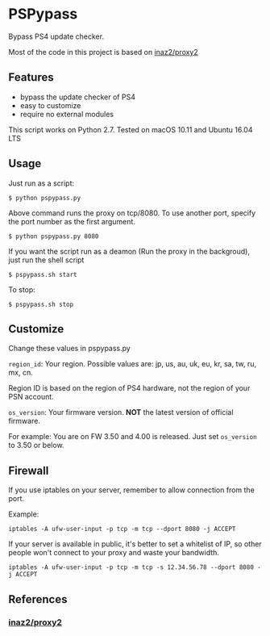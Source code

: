 # PSPypass

Bypass PS4 update checker. 

Most of the code in this project is based on [inaz2/proxy2](https://github.com/inaz2/proxy2)


## Features

* bypass the update checker of PS4
* easy to customize
* require no external modules

This script works on Python 2.7. Tested on macOS 10.11 and Ubuntu 16.04 LTS

## Usage

Just run as a script:

```$ python pspypass.py```

Above command runs the proxy on tcp/8080.
To use another port, specify the port number as the first argument.

```$ python pspypass.py 8080```

If you want the script run as a deamon (Run the proxy in the backgroud), just run the shell script

```$ pspypass.sh start```

To stop:

```$ pspypass.sh stop```

## Customize

Change these values in pspypass.py

`region_id`: Your region. Possible values are: jp, us, au, uk, eu, kr, sa, tw, ru, mx, cn. 

Region ID is based on the region of PS4 hardware, not the region of your PSN account.


`os_version`: Your firmware version. <b>NOT</b> the latest version of official firmware. 

For example: You are on FW 3.50 and 4.00 is released. Just set `os_version ` to 3.50 or below.


## Firewall

If you use iptables on your server, remember to allow connection from the port. 

Example:

```
iptables -A ufw-user-input -p tcp -m tcp --dport 8080 -j ACCEPT
```

If your server is available in public, it's better to set a whitelist of IP, so other people won't connect to your proxy and waste your bandwidth.


```
iptables -A ufw-user-input -p tcp -m tcp -s 12.34.56.78 --dport 8080 -j ACCEPT
```

## References

### [inaz2/proxy2](https://github.com/inaz2/proxy2)
